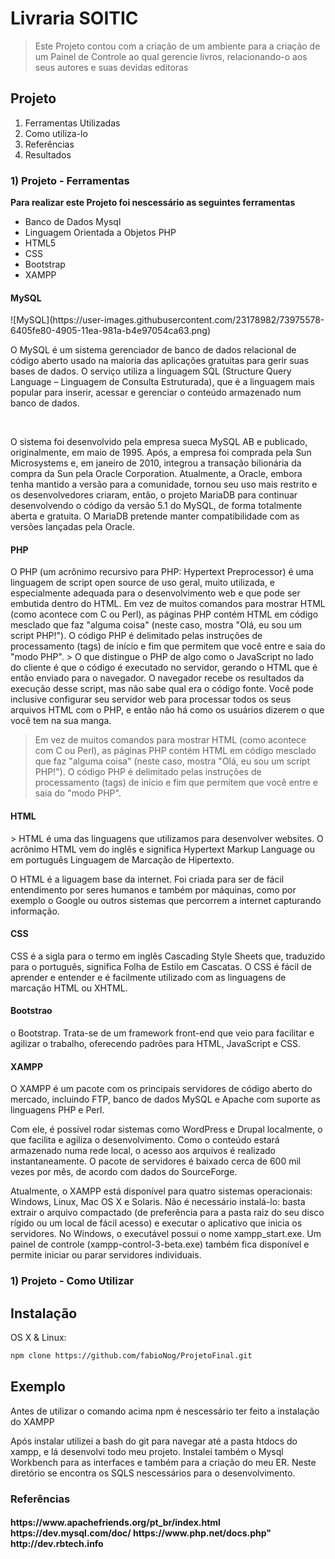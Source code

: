 # Livraria SOITIC

>Este Projeto contou com a criação de um ambiente para a criação de um Painel de Controle ao qual gerencie livros, relacionando-o aos seus autores e suas devidas editoras
  
 <h2>Projeto</h2>
<ol>
<li>Ferramentas Utilizadas</li>
<li>Como utiliza-lo</li>
<li>Referências</li>
<li>Resultados</li>
</ol>

<h3>1) Projeto - Ferramentas</h3>
<strong>Para realizar este Projeto foi nescessário as seguintes ferramentas</strong>
<ul>
<li>Banco de Dados Mysql</li>
<li>Linguagem Orientada a Objetos PHP</li>
<li>HTML5</li>
<li>CSS</li>
 <li>Bootstrap</li>
<li>XAMPP</li>
</ul>

<h4>MySQL</h4>
![MySQL](https://user-images.githubusercontent.com/23178982/73975578-6405fe80-4905-11ea-981a-b4e97054ca63.png)

<p>O MySQL é um sistema gerenciador de banco de dados relacional de código aberto usado na maioria das aplicações gratuitas para gerir suas bases de dados. O serviço utiliza a linguagem SQL (Structure Query Language – Linguagem de Consulta Estruturada), que é a linguagem mais popular para inserir, acessar e gerenciar o conteúdo armazenado num banco de dados.<p> <br/>
<p>O sistema foi desenvolvido pela empresa sueca MySQL AB e publicado, originalmente, em maio de 1995. Após, a empresa foi comprada pela Sun Microsystems e, em janeiro de 2010, integrou a transação bilionária da compra da Sun pela Oracle Corporation. Atualmente, a Oracle, embora tenha mantido a versão para a comunidade, tornou seu uso mais restrito e os desenvolvedores criaram, então, o projeto MariaDB para continuar desenvolvendo o código da versão 5.1 do MySQL, de forma totalmente aberta e gratuita. O MariaDB pretende manter compatibilidade com as versões lançadas pela Oracle.</p>

<h4>PHP</h4>
<p> O PHP (um acrônimo recursivo para PHP: Hypertext Preprocessor) é uma linguagem de script open source de uso geral, muito utilizada, e especialmente adequada para o desenvolvimento web e que pode ser embutida dentro do HTML.
Em vez de muitos comandos para mostrar HTML (como acontece com C ou Perl), as páginas PHP contém HTML em código mesclado que faz "alguma coisa" (neste caso, mostra "Olá, eu sou um script PHP!"). O código PHP é delimitado pelas instruções de processamento (tags) de início e fim <?php e ?> que permitem que você entre e saia do "modo PHP".
> O que distingue o PHP de algo como o JavaScript no lado do cliente é que o código é executado no servidor, gerando o HTML que é então enviado para o navegador. O navegador recebe os resultados da execução desse script, mas não sabe qual era o código fonte. Você pode inclusive configurar seu servidor web para processar todos os seus arquivos HTML com o PHP, e então não há como os usuários dizerem o que você tem na sua manga.<p>
 
 > Em vez de muitos comandos para mostrar HTML (como acontece com C ou Perl), as páginas PHP contém HTML em código mesclado que faz "alguma coisa" (neste caso, mostra "Olá, eu sou um script PHP!"). O código PHP é delimitado pelas instruções de processamento (tags) de início e fim <?php e ?> que permitem que você entre e saia do "modo PHP".

<h4>HTML</h4>
> HTML é uma das linguagens que utilizamos para desenvolver websites. O acrônimo HTML vem do inglês e significa Hypertext Markup Language ou em português Linguagem de Marcação de Hipertexto.

<p>O HTML é a liguagem base da internet. Foi criada para ser de fácil entendimento por seres humanos e também por máquinas, como por exemplo o Google ou outros sistemas que percorrem a internet capturando informação.<p>

<h4>CSS</h4>

CSS é a sigla para o termo em inglês Cascading Style Sheets que, traduzido para o português, significa Folha de Estilo em Cascatas. O CSS é fácil de aprender e entender e é facilmente utilizado com as linguagens de marcação HTML ou XHTML. 

<h4>Bootstrao</h4>
o Bootstrap. Trata-se de um framework front-end que veio para facilitar e agilizar o trabalho, oferecendo padrões para HTML, JavaScript e CSS.

<h4>XAMPP</h4>

<p>O XAMPP é um pacote com os principais servidores de código aberto do mercado, incluindo FTP, banco de dados MySQL e Apache com suporte as linguagens PHP e Perl.

Com ele, é possível rodar sistemas como WordPress e Drupal localmente, o que facilita e agiliza o desenvolvimento. Como o conteúdo estará armazenado numa rede local, o acesso aos arquivos é realizado instantaneamente. O pacote de servidores é baixado cerca de 600 mil vezes por mês, de acordo com dados do SourceForge.

Atualmente, o XAMPP está disponível para quatro sistemas operacionais: Windows, Linux, Mac OS X e Solaris. Não é necessário instalá-lo: basta extrair o arquivo compactado (de preferência para a pasta raiz do seu disco rígido ou um local de fácil acesso) e executar o aplicativo que inicia os servidores. No Windows, o executável possui o nome xampp_start.exe. Um painel de controle (xampp-control-3-beta.exe) também fica disponível e permite iniciar ou parar servidores individuais.</p>

<h3>1) Projeto - Como Utilizar</h3>

## Instalação

OS X & Linux:

```sh
npm clone https://github.com/fabioNog/ProjetoFinal.git
```
## Exemplo

Antes de utilizar o comando acima npm é nescessário ter feito a instalação do XAMPP <a hrfe="https://www.apachefriends.org/pt_br/index.html"></a>

Após instalar utilizei a bash do git para navegar até a pasta htdocs do xampp, e lá desenvolvi todo meu projeto.
Instalei também o Mysql Workbench para as interfaces e também para a criação do meu ER. Neste diretório se encontra os SQLS nescessários para o desenvolvimento.

<h3>Referências<h4>
https://www.apachefriends.org/pt_br/index.html
https://dev.mysql.com/doc/
https://www.php.net/docs.php"
http://dev.rbtech.info
  </ul>

